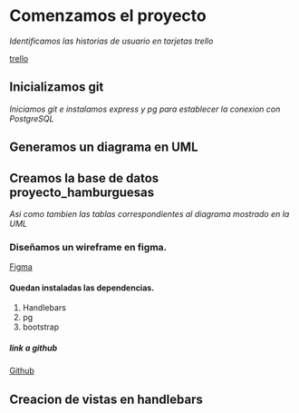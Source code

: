 # Comenzamos el proyecto
*Identificamos las historias de usuario en tarjetas trello*

[trello](https://trello.com/invite/b/L5HeMfJL/e20f9a247c4062d1600b34e581b3a429/desafio)

## Inicializamos git
*Iniciamos git e instalamos express y pg para establecer la conexion con PostgreSQL*

## Generamos un diagrama en UML 

## Creamos la base de datos proyecto_hamburguesas
*Asi como tambien las tablas correspondientes al diagrama mostrado en la UML*

### Diseñamos un wireframe en figma.

[Figma](https://www.figma.com/file/HmMv32sKYxc5Zojf4nHR3Q/Proyecto?node-id=0%3A1)

#### Quedan instaladas las dependencias.
1. Handlebars
2. pg
3. bootstrap

##### link a github 
[Github](https://github.com/AbrahanEFH/proyecto_hamburguesa)

## Creacion de vistas en handlebars